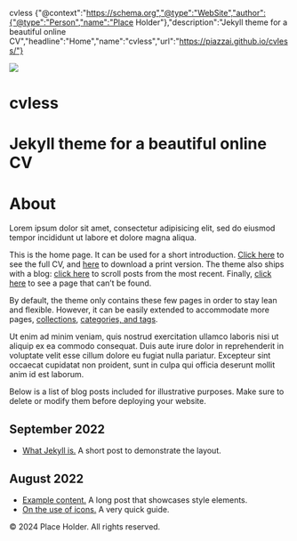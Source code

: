   cvless                       {"@context":"https://schema.org","@type":"WebSite","author":{"@type":"Person","name":"Place Holder"},"description":"Jekyll theme for a beautiful online CV","headline":"Home","name":"cvless","url":"https://piazzai.github.io/cvless/"}

![](assets/files/photo.jpg)

cvless
======

Jekyll theme for a beautiful online CV
======================================

[](https://www.facebook.com/username)[](https://twitter.com/username)[](https://www.instagram.com/username)[](https://www.linkedin.com/in/username)[](https://stackoverflow.com/users/0000000/username)[](https://github.com/username)[](cv)

[](#scroll)

About
=====

Lorem ipsum dolor sit amet, consectetur adipisicing elit, sed do eiusmod tempor incididunt ut labore et dolore magna aliqua.

This is the home page. It can be used for a short introduction. [Click here](cv) to see the full CV, and [here](assets/files/cv.pdf) to download a print version. The theme also ships with a blog: [click here](posts) to scroll posts from the most recent. Finally, [click here](404) to see a page that can’t be found.

By default, the theme only contains these few pages in order to stay lean and flexible. However, it can be easily extended to accommodate more pages, [collections](https://jekyllrb.com/docs/collections/), [categories, and tags](https://jekyllrb.com/docs/posts/#tags-and-categories).

Ut enim ad minim veniam, quis nostrud exercitation ullamco laboris nisi ut aliquip ex ea commodo consequat. Duis aute irure dolor in reprehenderit in voluptate velit esse cillum dolore eu fugiat nulla pariatur. Excepteur sint occaecat cupidatat non proident, sunt in culpa qui officia deserunt mollit anim id est laborum.

Below is a list of blog posts included for illustrative purposes. Make sure to delete or modify them before deploying your website.

September 2022
--------------

*   [What Jekyll is.](https://piazzai.github.io/cvless/2022/09/01/whats-jekyll/) A short post to demonstrate the layout.

August 2022
-----------

*   [Example content.](https://piazzai.github.io/cvless/2022/08/15/example-content/) A long post that showcases style elements.
*   [On the use of icons.](https://piazzai.github.io/cvless/2022/08/01/on-the-use-of-icons/) A very quick guide.

© 2024 Place Holder. All rights reserved.
